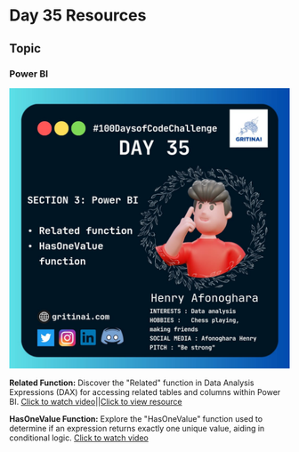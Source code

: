 # Day 35 Resources

## Topic

### Power BI

![100 days of code Day 35](https://github.com/GritinAI/100daysofcode2.0/blob/main/Images/Day35.jpg)

**Related Function:** Discover the "Related" function in Data Analysis Expressions (DAX) for accessing related tables and columns within Power BI.
[Click to watch video](https://www.youtube.com/watch?v=PNzIE04dQCE&list=PLjNd3r1KLjQt0xN_y8F6BSIOVNvdQmq4d&index=58)||[Click to view resource](https://drive.google.com/file/d/1lTafErPyLKSdf4ESBu5VloYApk352lBw/view?usp=sharing)

**HasOneValue Function:** Explore the "HasOneValue" function used to determine if an expression returns exactly one unique value, aiding in conditional logic.
[Click to watch video](https://www.youtube.com/watch?v=VE5Ephqk7A0&list=PLjNd3r1KLjQt0xN_y8F6BSIOVNvdQmq4d&index=59)